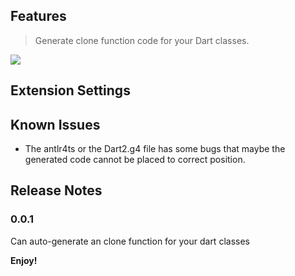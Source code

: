 ## Features

> Generate clone function code for your Dart classes.

![](https://ssbun-lot.oss-cn-beijing.aliyuncs.com/img/Kapture%202021-09-02%20at%2016.47.15.gif)

## Extension Settings

## Known Issues

* The antlr4ts or the Dart2.g4 file has some bugs that maybe the generated code cannot be placed to correct position.

## Release Notes

### 0.0.1

Can auto-generate an clone function for your dart classes

**Enjoy!**
